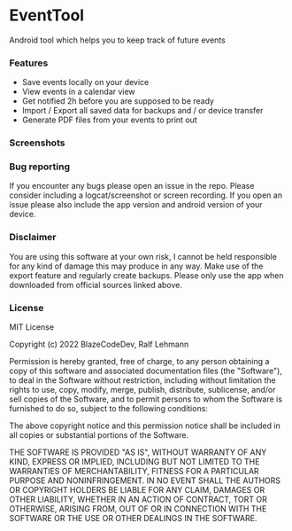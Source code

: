 # EventTool
Android tool which helps you to keep track of future events

### Features
- Save events locally on your device
- View events in a calendar view
- Get notified 2h before you are supposed to be ready
- Import / Export all saved data for backups and / or device transfer
- Generate PDF files from your events to print out

### Screenshots

### Bug reporting
If you encounter any bugs please open an issue in the repo. Please consider including a logcat/screenshot or screen recording. If you open an issue please also include the app version and android version of your device.

### Disclaimer
You are using this software at your own risk, I cannot be held responsible for any kind of damage this may produce in any way. Make use of the export feature and regularly create backups. Please only use the app when downloaded from official sources linked above. 

### License
MIT License

Copyright (c) 2022 BlazeCodeDev, Ralf Lehmann

Permission is hereby granted, free of charge, to any person obtaining a copy of this software and associated documentation files (the "Software"), to deal in the Software without restriction, including without limitation the rights to use, copy, modify, merge, publish, distribute, sublicense, and/or sell copies of the Software, and to permit persons to whom the Software is furnished to do so, subject to the following conditions:

The above copyright notice and this permission notice shall be included in all copies or substantial portions of the Software.

THE SOFTWARE IS PROVIDED "AS IS", WITHOUT WARRANTY OF ANY KIND, EXPRESS OR IMPLIED, INCLUDING BUT NOT LIMITED TO THE WARRANTIES OF MERCHANTABILITY, FITNESS FOR A PARTICULAR PURPOSE AND NONINFRINGEMENT. IN NO EVENT SHALL THE AUTHORS OR COPYRIGHT HOLDERS BE LIABLE FOR ANY CLAIM, DAMAGES OR OTHER LIABILITY, WHETHER IN AN ACTION OF CONTRACT, TORT OR OTHERWISE, ARISING FROM, OUT OF OR IN CONNECTION WITH THE SOFTWARE OR THE USE OR OTHER DEALINGS IN THE SOFTWARE.
